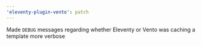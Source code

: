 ```yaml
---
'eleventy-plugin-vento': patch
---
```


Made `DEBUG` messages regarding whether Eleventy or Vento was caching a template more verbose
